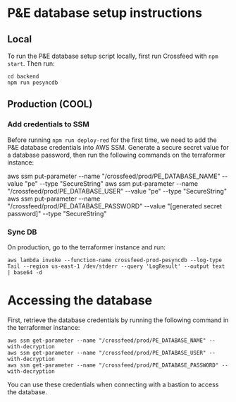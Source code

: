 # P&E database setup instructions

## Local

To run the P&E database setup script locally, first run Crossfeed with `npm start`. Then run:

```
cd backend
npm run pesyncdb
```

## Production (COOL)

### Add credentials to SSM

Before running `npm run deploy-red` for the first time, we need to add the P&E database credentials into AWS SSM. Generate a secure secret value for a database password, then run the following commands on the terraformer instance:

aws ssm put-parameter --name "/crossfeed/prod/PE_DATABASE_NAME" --value "pe" --type "SecureString"
aws ssm put-parameter --name "/crossfeed/prod/PE_DATABASE_USER" --value "pe" --type "SecureString"
aws ssm put-parameter --name "/crossfeed/prod/PE_DATABASE_PASSWORD" --value "[generated secret password]" --type "SecureString"

### Sync DB

On production, go to the terraformer instance and run:

```
aws lambda invoke --function-name crossfeed-prod-pesyncdb --log-type Tail --region us-east-1 /dev/stderr --query 'LogResult' --output text | base64 -d
```

# Accessing the database

First, retrieve the database credentials by running the following command in the terraformer instance:

```
aws ssm get-parameter --name "/crossfeed/prod/PE_DATABASE_NAME" --with-decryption
aws ssm get-parameter --name "/crossfeed/prod/PE_DATABASE_USER" --with-decryption
aws ssm get-parameter --name "/crossfeed/prod/PE_DATABASE_PASSWORD" --with-decryption
```

You can use these credentials when connecting with a bastion to access the database.